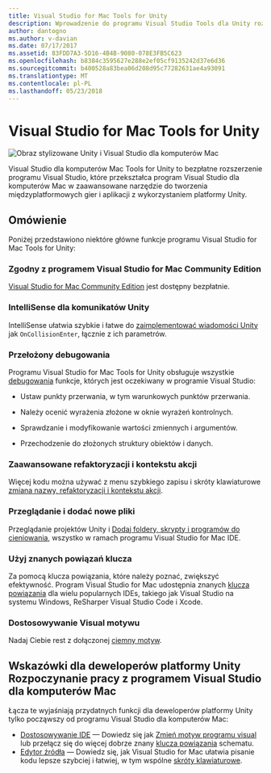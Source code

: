 ```yaml
---
title: Visual Studio for Mac Tools for Unity
description: Wprowadzenie do programu Visual Studio Tools dla Unity rozszerzenia
author: dantogno
ms.author: v-davian
ms.date: 07/17/2017
ms.assetid: 83FDD7A3-5D16-4B4B-9080-078E3FB5C623
ms.openlocfilehash: b8384c3595627e288e2ef05cf9135242d37e6d36
ms.sourcegitcommit: b400528a83bea06d208d95c77282631ae4a93091
ms.translationtype: MT
ms.contentlocale: pl-PL
ms.lasthandoff: 05/23/2018
---
```

# <a name="visual-studio-for-mac-tools-for-unity"></a>Visual Studio for Mac Tools for Unity

![Obraz stylizowane Unity i Visual Studio dla komputerów Mac](media/vsmac-tools-unity-image1.png)

Visual Studio dla komputerów Mac Tools for Unity to bezpłatne rozszerzenie programu Visual Studio, które przekształca program Visual Studio dla komputerów Mac w zaawansowane narzędzie do tworzenia międzyplatformowych gier i aplikacji z wykorzystaniem platformy Unity.

## <a name="overview"></a>Omówienie 

Poniżej przedstawiono niektóre główne funkcje programu Visual Studio for Mac Tools for Unity:

### <a name="compatible-with-visual-studio-for-mac-community-edition"></a>Zgodny z programem Visual Studio for Mac Community Edition

[Visual Studio for Mac Community Edition](https://www.visualstudio.com/) jest dostępny bezpłatnie.

### <a name="intellisense-for-unity-messages"></a>IntelliSense dla komunikatów Unity

IntelliSense ułatwia szybkie i łatwe do [zaimplementować wiadomości Unity](using-vsmac-tools-unity.md#intellisense-for-unity-messages) jak `OnCollisionEnter`, łącznie z ich parametrów.

### <a name="superior-debugging"></a>Przełożony debugowania

Programu Visual Studio for Mac Tools for Unity obsługuje wszystkie [debugowania](using-vsmac-tools-unity.md#unity-debugging) funkcje, których jest oczekiwany w programie Visual Studio:

*   Ustaw punkty przerwania, w tym warunkowych punktów przerwania.

*   Należy ocenić wyrażenia złożone w oknie wyrażeń kontrolnych.

*   Sprawdzanie i modyfikowanie wartości zmiennych i argumentów.

*   Przechodzenie do złożonych struktury obiektów i danych.

### <a name="powerful-refactoring-and-context-actions"></a>Zaawansowane refaktoryzacji i kontekstu akcji

Więcej kodu można używać z menu szybkiego zapisu i skróty klawiaturowe [zmiana nazwy, refaktoryzacji i kontekstu akcji](refactoring.md).

### <a name="browse-and-add-new-files"></a>Przeglądanie i dodać nowe pliki

Przeglądanie projektów Unity i [Dodaj foldery, skrypty i programów do cieniowania](using-vsmac-tools-unity.md#adding-new-unity-files-and-folders), wszystko w ramach programu Visual Studio for Mac IDE.

### <a name="use-familiar-key-bindings"></a>Użyj znanych powiązań klucza

Za pomocą klucza powiązania, które należy poznać, zwiększyć efektywność. Program Visual Studio for Mac udostępnia znanych [klucza powiązania](customizing-the-ide.md) dla wielu popularnych IDEs, takiego jak Visual Studio na systemu Windows, ReSharper Visual Studio Code i Xcode.

### <a name="customize-the-visual-theme"></a>Dostosowywanie Visual motywu

Nadaj Ciebie rest z dołączonej [ciemny motyw](customizing-the-ide.md).

## <a name="tips-for-unity-developers-getting-started-with-visual-studio-for-mac"></a>Wskazówki dla deweloperów platformy Unity Rozpoczynanie pracy z programem Visual Studio dla komputerów Mac

Łącza te wyjaśniają przydatnych funkcji dla deweloperów platformy Unity tylko począwszy od programu Visual Studio dla komputerów Mac:

* [Dostosowywanie IDE](customizing-the-ide.md) — Dowiedz się jak [Zmień motyw programu visual](customizing-the-ide.md#dark-theme) lub przełącz się do więcej dobrze znany [klucza powiązania](customizing-the-ide.md#key-bindings) schematu.
* [Edytor źródła](source-editor.md) — Dowiedz się, jak Visual Studio for Mac ułatwia pisanie kodu lepsze szybciej i łatwiej, w tym wspólne [skróty klawiaturowe](keyboard-shortcuts.md).

